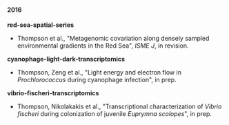 #### 2016

**red-sea-spatial-series**

* Thompson et al., "Metagenomic covariation along densely sampled environmental gradients in the Red Sea", _ISME J_, in revision.

**cyanophage-light-dark-transcriptomics**

* Thompson, Zeng et al., "Light energy and electron flow in _Prochlorococcus_ during cyanophage infection", in prep.

**vibrio-fischeri-transcriptomics**

* Thompson, Nikolakakis et al., "Transcriptional characterization of _Vibrio fischeri_ during colonization of juvenile _Euprymna scolopes_", in prep.


<!--
#### Manuscripts In Preparation

**red-sea-single-cell-genomes**

* Thompson et al., "Single-cell genomics of _Pelagibacter_ and _Prochlorococcus_ from the Red Sea", in prep.

**med-red-sea-diel-transcriptomics**

* Thompson et al., in prep.
-->

<!--
To retrieve code from local machine:

    ls */*.sh
    ls */*.pl
    ls */*.py
    ls */*.R
    ls */*.ipynb
    cat */*.sh | grep -E "\.pl" | perl -lpe 's/.*[\/\t ]([a-zA-Z0-9_]*.pl) .*/$1/' | sort | uniq
    cat */*.sh | grep -E "\.py" | perl -lpe 's/.*[\/\t ]([a-zA-Z0-9_]*.py) .*/$1/' | sort | uniq
-->

